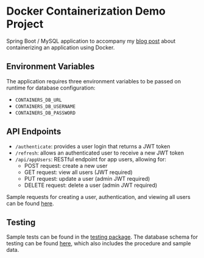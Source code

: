 # Docker Containerization Demo Project

Spring Boot / MySQL application to accompany my [blog post](oneexists.github.io/containerize_api) about containerizing 
an application using Docker.

## Environment Variables

The application requires three environment variables to be passed on runtime for database configuration:
  - `CONTAINERS_DB_URL`
  - `CONTAINERS_DB_USERNAME`
  - `CONTAINERS_DB_PASSWORD`

## API Endpoints

- `/authenticate`: provides a user login that returns a JWT token
- `/refresh`: allows an authenticated user to receive a new JWT token
- `/api/appUsers`: RESTful endpoint for app users, allowing for:
  - POST request: create a new user
  - GET request: view all users (JWT required)
  - PUT request: update a user (admin JWT required)
  - DELETE request: delete a user (admin JWT required)

Sample requests for creating a user, authentication, and viewing all users can be found [here](/http/requests.http).

## Testing

Sample tests can be found in the [testing package](/src/test/java/com/docker/containers/). The database schema 
for testing can be found [here](/sql/schema.sql), which also includes the procedure and sample data.